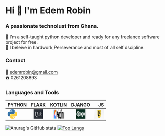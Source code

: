 # Hi 👋 I'm Edem Robin

### A passionate technolust from Ghana.

🔭 I'm a self-taught python developer and ready for any freelance software project for free.<br>
🔭 I beleive in hardwork,Perseverance and most of all self dscipline.

### Contact
📧 edemrobin@gmail.com<br>
☎️ 0261208893<br>

### Languages and Tools
| PYTHON      | FLAXK | KOTLIN     | DJANGO|JS|
| :---        |    :----:   |          :---: | :---:| ---:
|<img src="https://raw.githubusercontent.com/Guy-Koliko/E_icons/main/python.png" width="30" height="30"> |<img src="https://github.com/Guy-Koliko/E_icons/blob/main/flask-1.png" width="30" height="30">   | <img src="https://github.com/Guy-Koliko/E_icons/blob/main/Kotlin_logo_wordmark.png" width="30" height="30">    |<img src="https://github.com/Guy-Koliko/E_icons/blob/main/django-dark.png" width="30" height="30">|<img src="https://github.com/Guy-Koliko/E_icons/blob/main/js.png" width="30" height="30">





![Anurag's GitHub stats](https://github-readme-stats.vercel.app/api?username=Guy-Koliko&show_icons=true&theme=dracula)
[![Top Langs](https://github-readme-stats.vercel.app/api/top-langs/?username=Guy-Koliko&layout=compact)](https://github.com/anuraghazra/github-readme-stats)





